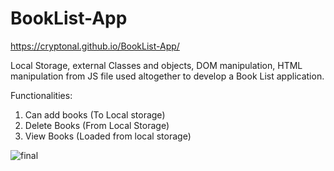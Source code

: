 # BookList-App
https://cryptonal.github.io/BookList-App/

Local Storage, external Classes and objects, DOM manipulation, HTML manipulation from JS file used altogether to develop a Book List application. 

Functionalities:
 1. Can add books (To Local storage)
 2. Delete Books (From Local Storage)
 3. View Books (Loaded from local storage)


![final](https://user-images.githubusercontent.com/32817201/234867787-13864071-e6cf-4c8d-8a9e-17d72c2ef0bf.PNG)
